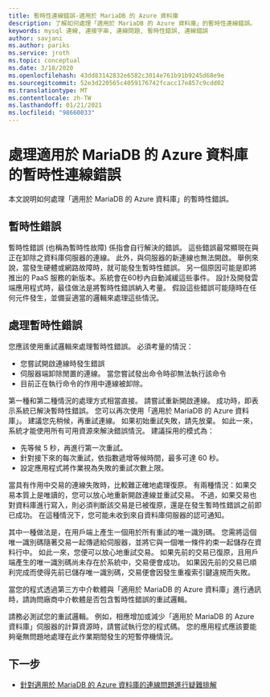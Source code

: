 ```yaml
---
title: 暫時性連線錯誤-適用於 MariaDB 的 Azure 資料庫
description: 了解如何處理「適用於 MariaDB 的 Azure 資料庫」的暫時性連線錯誤。
keywords: mysql 連線, 連接字串, 連線問題, 暫時性錯誤, 連線錯誤
author: savjani
ms.author: pariks
ms.service: jroth
ms.topic: conceptual
ms.date: 3/18/2020
ms.openlocfilehash: 43dd83142832e6582c3014e761b91b9245d68e9e
ms.sourcegitcommit: 52e3d220565c4059176742fcacc17e857c9cdd02
ms.translationtype: MT
ms.contentlocale: zh-TW
ms.lasthandoff: 01/21/2021
ms.locfileid: "98660033"
---
```

# <a name="handling-of-transient-connectivity-errors-for-azure-database-for-mariadb"></a>處理適用於 MariaDB 的 Azure 資料庫的暫時性連線錯誤

本文說明如何處理「適用於 MariaDB 的 Azure 資料庫」的暫時性錯誤。

## <a name="transient-errors"></a>暫時性錯誤

暫時性錯誤 (也稱為暫時性故障) 係指會自行解決的錯誤。 這些錯誤最常顯現在與正在卸除之資料庫伺服器的連線。 此外，與伺服器的新連線也無法開啟。 舉例來說，當發生硬體或網路故障時，就可能發生暫時性錯誤。 另一個原因可能是即將推出的 PaaS 服務的新版本。系統會在60秒內自動減緩這些事件。 設計及開發雲端應用程式時，最佳做法是將暫時性錯誤納入考量。 假設這些錯誤可能隨時在任何元件發生，並備妥適當的邏輯來處理這些情況。

## <a name="handling-transient-errors"></a>處理暫時性錯誤

您應該使用重試邏輯來處理暫時性錯誤。 必須考量的情況：

* 您嘗試開啟連線時發生錯誤
* 伺服器端卸除閒置的連線。 當您嘗試發出命令時卻無法執行該命令
* 目前正在執行命令的作用中連線被卸除。

第一種和第二種情況的處理方式相當直接。 請嘗試重新開啟連線。 成功時，即表示系統已解決暫時性錯誤。 您可以再次使用「適用於 MariaDB 的 Azure 資料庫」。 建議您先稍候，再重試連線。 如果初始重試失敗，請先放棄。 如此一來，系統才能使用所有可用資源來解決錯誤情況。 建議採用的模式為：

* 先等候 5 秒，再進行第一次重試。
* 針對接下來的每次重試，依指數遞增等候時間，最多可達 60 秒。
* 設定應用程式將作業視為失敗的重試次數上限。

當具有作用中交易的連線失敗時，比較難正確地處理復原。 有兩種情況：如果交易本質上是唯讀的，您可以放心地重新開啟連線並重試交易。 不過，如果交易也對資料庫進行寫入，則必須判斷該交易是已被復原，還是在發生暫時性錯誤之前即已成功。 在這種情況下，您可能未收到來自資料庫伺服器的認可通知。

其中一種做法是，在用戶端上產生一個用於所有重試的唯一識別碼。 您需將這個唯一識別碼隨著交易一起傳遞給伺服器，並將它與一個唯一條件約束一起儲存在資料行中。 如此一來，您便可以放心地重試交易。 如果先前的交易已復原，且用戶端產生的唯一識別碼尚未存在於系統中，交易便會成功。 如果因先前的交易已順利完成而使得先前已儲存唯一識別碼，交易便會因發生重複索引鍵違規而失敗。

當您的程式透過第三方中介軟體與「適用於 MariaDB 的 Azure 資料庫」進行通訊時，請詢問廠商中介軟體是否包含暫時性錯誤的重試邏輯。

請務必測試您的重試邏輯。 例如，相應增加或減少「適用於 MariaDB 的 Azure 資料庫」伺服器的計算資源時，請嘗試執行您的程式碼。 您的應用程式應該要能夠毫無問題地處理在此作業期間發生的短暫停機情況。

## <a name="next-steps"></a>下一步

* [針對適用於 MariaDB 的 Azure 資料庫的連線問題進行疑難排解](howto-troubleshoot-common-connection-issues.md)
